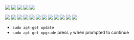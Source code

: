 ![](https://dl.dropboxusercontent.com/s/v1hvnb2dkmzqjjh/2017-01-26%20at%208.22%20AM.png)
![](https://dl.dropboxusercontent.com/s/lz89o0qlcp51ovk/2017-01-26%20at%208.23%20AM.png)
![](https://dl.dropboxusercontent.com/s/vkyvmfwakp8orsp/2017-01-26%20at%208.23%20AM%20%281%29.png)
![](https://dl.dropboxusercontent.com/s/4jlqyouod09ema9/2017-01-26%20at%208.24%20AM%20%281%29.png)
![](https://dl.dropboxusercontent.com/s/a5gjuv4ks9ycc60/2017-01-26%20at%208.25%20AM.png)

![](https://dl.dropboxusercontent.com/s/shl7lrq0146edly/2017-08-14%20at%209.16%20PM.png)
![](https://dl.dropboxusercontent.com/s/whisihydvf3yx3s/2017-08-14%20at%209.17%20PM.png)
![](https://dl.dropboxusercontent.com/s/ckozario1imw6i6/2017-08-14%20at%209.17%20PM%20%281%29.png)
![](https://dl.dropboxusercontent.com/s/ukixleshn6jdqzr/2017-08-14%20at%209.18%20PM.png)
![](https://dl.dropboxusercontent.com/s/grsurker4q2t6q3/2017-08-14%20at%209.18%20PM%20%281%29.png)
![](https://dl.dropboxusercontent.com/s/7mlcseiqgy1f96i/2017-08-14%20at%209.18%20PM%20%282%29.png)
![](https://dl.dropboxusercontent.com/s/v1aq95j3yduvaru/2017-08-14%20at%209.19%20PM.png)
![](https://dl.dropboxusercontent.com/s/lajafnz285jw6x3/2017-08-14%20at%209.20%20PM.png)
![](https://dl.dropboxusercontent.com/s/hhqlmwbs9yndzsl/2017-08-14%20at%209.20%20PM%20%281%29.png)
![](https://dl.dropboxusercontent.com/s/qsd9h2gfa6f3rzp/2017-08-14%20at%209.20%20PM%20%282%29.png)
![](https://dl.dropboxusercontent.com/s/jeddokbdg13xcl9/2017-08-14%20at%209.37%20PM.png)
![](https://dl.dropboxusercontent.com/s/9di3x7ukutb)
* `sudo apt-get update`
* `sudo apt-get upgrade` press `y` when prompted to continue


